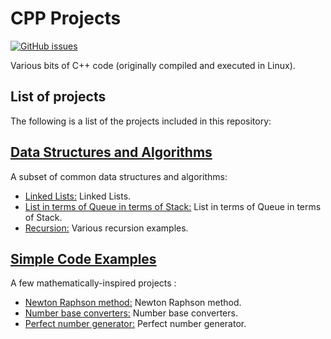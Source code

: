 # CPP Projects
[![GitHub issues](https://img.shields.io/github/issues/Carla-de-Beer/CPP-Projects.svg?style=flat-square)](https://github.com/Carla-de-Beer/CPP-Projects/issues)

Various bits of C++ code (originally compiled and executed in Linux).

## List of projects

The following is a list of the projects included in this repository:

## [Data Structures and Algorithms](https://github.com/Carla-de-Beer/CPP-Projects/tree/master/Data%20Structures%20and%20Algorithms)
 A subset of common data structures and algorithms:
  * [Linked Lists:](https://github.com/Carla-de-Beer/CPP-Projects/tree/master/Data%20Structures%20and%20Algorithms/Linked%20lists/Singly-linked%20linked%20list) Linked Lists.
  * [List in terms of Queue in terms of Stack:](https://github.com/Carla-de-Beer/CPP-Projects/tree/master/Data%20Structures%20and%20Algorithms/List%20in%20terms%20of%20Queue%20in%20terms%20of%20Stack) List in terms of Queue in terms of Stack.
  * [Recursion:](https://github.com/Carla-de-Beer/CPP-Projects/tree/master/Data%20Structures%20and%20Algorithms/Recursion) Various recursion examples.

## [Simple Code Examples]( https://github.com/Carla-de-Beer/CPP-Projects/tree/master/Simple%20code%20examples)
  A few mathematically-inspired projects :
   * [Newton Raphson method:](https://github.com/Carla-de-Beer/CPP-Projects/tree/master/Simple%20code%20examples/Newton%20Raphson%20method) Newton Raphson method.
   * [Number base converters:](https://github.com/Carla-de-Beer/CPP-Projects/tree/master/Simple%20code%20examples/Number%20base%20converters) Number base converters.
   * [Perfect number generator:](https://github.com/Carla-de-Beer/CPP-Projects/tree/master/Simple%20code%20examples/Perfect%20number%20generator) Perfect number generator.
